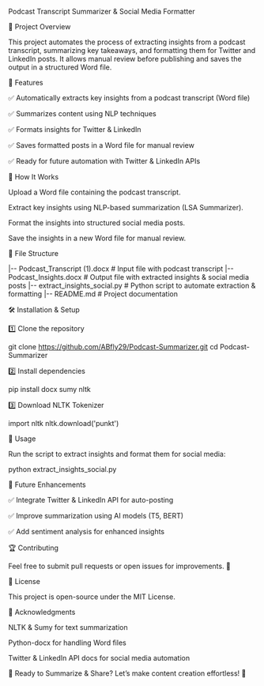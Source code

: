 Podcast Transcript Summarizer & Social Media Formatter

📌 Project Overview

This project automates the process of extracting insights from a podcast transcript, summarizing key takeaways, and formatting them for Twitter and LinkedIn posts. It allows manual review before publishing and saves the output in a structured Word file.

🔧 Features

✅ Automatically extracts key insights from a podcast transcript (Word file)

✅ Summarizes content using NLP techniques

✅ Formats insights for Twitter & LinkedIn

✅ Saves formatted posts in a Word file for manual review

✅ Ready for future automation with Twitter & LinkedIn APIs

🚀 How It Works

Upload a Word file containing the podcast transcript.

Extract key insights using NLP-based summarization (LSA Summarizer).

Format the insights into structured social media posts.

Save the insights in a new Word file for manual review.

📂 File Structure

|-- Podcast_Transcript (1).docx   # Input file with podcast transcript
|-- Podcast_Insights.docx         # Output file with extracted insights & social media posts
|-- extract_insights_social.py    # Python script to automate extraction & formatting
|-- README.md                     # Project documentation

🛠 Installation & Setup

1️⃣ Clone the repository

git clone https://github.com/ABfly29/Podcast-Summarizer.git
cd Podcast-Summarizer

2️⃣ Install dependencies

pip install docx sumy nltk

3️⃣ Download NLTK Tokenizer

import nltk
nltk.download('punkt')

🔹 Usage

Run the script to extract insights and format them for social media:

python extract_insights_social.py

📝 Future Enhancements

✅ Integrate Twitter & LinkedIn API for auto-posting

✅ Improve summarization using AI models (T5, BERT)

✅ Add sentiment analysis for enhanced insights

🏆 Contributing

Feel free to submit pull requests or open issues for improvements. 🚀

📄 License

This project is open-source under the MIT License.

🙌 Acknowledgments

NLTK & Sumy for text summarization

Python-docx for handling Word files

Twitter & LinkedIn API docs for social media automation

🎯 Ready to Summarize & Share? Let’s make content creation effortless! 🚀

